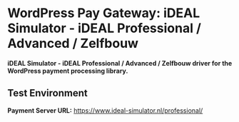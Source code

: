 # WordPress Pay Gateway: iDEAL Simulator - iDEAL Professional / Advanced / Zelfbouw

**iDEAL Simulator - iDEAL Professional / Advanced / Zelfbouw driver for the WordPress payment processing library.**

## Test Environment

**Payment Server URL:** https://www.ideal-simulator.nl/professional/  
